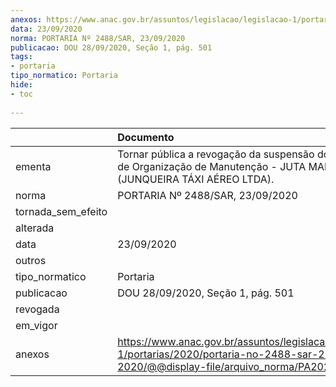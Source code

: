 ```yaml
---
anexos: https://www.anac.gov.br/assuntos/legislacao/legislacao-1/portarias/2020/portaria-no-2488-sar-23-09-2020/@@display-file/arquivo_norma/PA2020-2488.pdf
data: 23/09/2020
norma: PORTARIA Nº 2488/SAR, 23/09/2020
publicacao: DOU 28/09/2020, Seção 1, pág. 501
tags:
- portaria
tipo_normatico: Portaria
hide: 
- toc 
 
---
```


|                    | Documento                                                                                                                                            |
|:-------------------|:-----------------------------------------------------------------------------------------------------------------------------------------------------|
| ementa             | Tornar pública a revogação da suspensão do Certificado de Organização de Manutenção - JUTA MARABÁ  (JUNQUEIRA TÁXI AÉREO LTDA).                      |
| norma              | PORTARIA Nº 2488/SAR, 23/09/2020                                                                                                                     |
| tornada_sem_efeito |                                                                                                                                                      |
| alterada           |                                                                                                                                                      |
| data               | 23/09/2020                                                                                                                                           |
| outros             |                                                                                                                                                      |
| tipo_normatico     | Portaria                                                                                                                                             |
| publicacao         | DOU 28/09/2020, Seção 1, pág. 501                                                                                                                    |
| revogada           |                                                                                                                                                      |
| em_vigor           |                                                                                                                                                      |
| anexos             | https://www.anac.gov.br/assuntos/legislacao/legislacao-1/portarias/2020/portaria-no-2488-sar-23-09-2020/@@display-file/arquivo_norma/PA2020-2488.pdf |